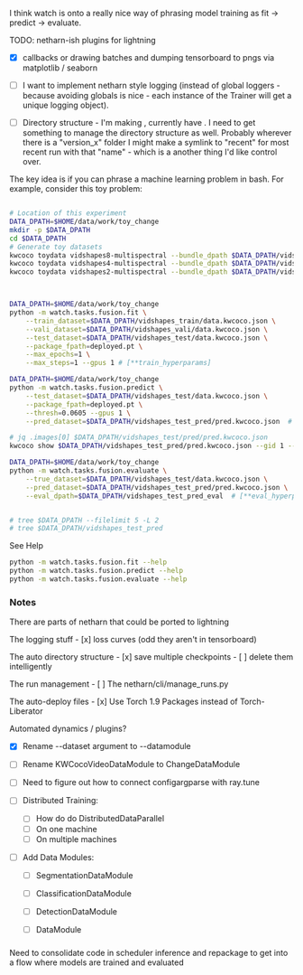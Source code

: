 I think watch is onto a really nice way of phrasing model training as fit -> predict -> evaluate. 


TODO: netharn-ish plugins for lightning

- [x] callbacks or drawing batches and dumping tensorboard to pngs via matplotlib / seaborn
- [ ] I want to implement netharn style logging (instead of global loggers - because avoiding globals is nice - each instance of the Trainer will get a unique logging object).
- [ ] Directory structure -  I'm making , currently have .  I need to get something to manage the directory structure as well. Probably wherever there is a "version_x" folder I might make a symlink to "recent" for most recent run with that "name" - which is a another thing I'd like control over.


The key idea is if you can phrase a machine learning problem in bash. 
For example, consider this toy problem: 

```bash

# Location of this experiment
DATA_DPATH=$HOME/data/work/toy_change
mkdir -p $DATA_DPATH
cd $DATA_DPATH
# Generate toy datasets
kwcoco toydata vidshapes8-multispectral --bundle_dpath $DATA_DPATH/vidshapes_train
kwcoco toydata vidshapes4-multispectral --bundle_dpath $DATA_DPATH/vidshapes_vali
kwcoco toydata vidshapes2-multispectral --bundle_dpath $DATA_DPATH/vidshapes_test



DATA_DPATH=$HOME/data/work/toy_change
python -m watch.tasks.fusion.fit \
    --train_dataset=$DATA_DPATH/vidshapes_train/data.kwcoco.json \
    --vali_dataset=$DATA_DPATH/vidshapes_vali/data.kwcoco.json \
    --test_dataset=$DATA_DPATH/vidshapes_test/data.kwcoco.json \
    --package_fpath=deployed.pt \
    --max_epochs=1 \
    --max_steps=1 --gpus 1 # [**train_hyperparams]

DATA_DPATH=$HOME/data/work/toy_change
python -m watch.tasks.fusion.predict \
    --test_dataset=$DATA_DPATH/vidshapes_test/data.kwcoco.json \
    --package_fpath=deployed.pt \
    --thresh=0.0605 --gpus 1 \
    --pred_dataset=$DATA_DPATH/vidshapes_test_pred/pred.kwcoco.json  # [**pred_hyperparams]

# jq .images[0] $DATA_DPATH/vidshapes_test/pred/pred.kwcoco.json 
kwcoco show $DATA_DPATH/vidshapes_test_pred/pred.kwcoco.json --gid 1 --channels B1

DATA_DPATH=$HOME/data/work/toy_change
python -m watch.tasks.fusion.evaluate \
    --true_dataset=$DATA_DPATH/vidshapes_test/data.kwcoco.json \
    --pred_dataset=$DATA_DPATH/vidshapes_test_pred/pred.kwcoco.json \
    --eval_dpath=$DATA_DPATH/vidshapes_test_pred_eval  # [**eval_hyperparams]


# tree $DATA_DPATH --filelimit 5 -L 2
# tree $DATA_DPATH/vidshapes_test_pred
```



See Help 

```bash
python -m watch.tasks.fusion.fit --help
python -m watch.tasks.fusion.predict --help
python -m watch.tasks.fusion.evaluate --help
```


### Notes

There are parts of netharn that could be ported to lightning

The logging stuff
    - [x] loss curves (odd they aren't in tensorboard)

The auto directory structure
    - [x] save multiple checkpoints
    - [ ] delete them intelligently

The run management
    - [ ] The netharn/cli/manage_runs.py

The auto-deploy files
    - [x] Use Torch 1.9 Packages instead of Torch-Liberator

Automated dynamics / plugins?

- [X] Rename --dataset argument to --datamodule

- [ ] Rename KWCocoVideoDataModule to ChangeDataModule

- [ ] Need to figure out how to connect configargparse with ray.tune

- [ ] Distributed Training:
    - [ ] How do do DistributedDataParallel
    - [ ] On one machine
    - [ ] On multiple machines

- [ ] Add Data Modules:
    - [ ] SegmentationDataModule
    - [ ] ClassificationDataModule
    - [ ] DetectionDataModule
    - [ ] <Problem>DataModule



### 

Need to consolidate code in scheduler inference and repackage to get into a
flow where models are trained and evaluated
